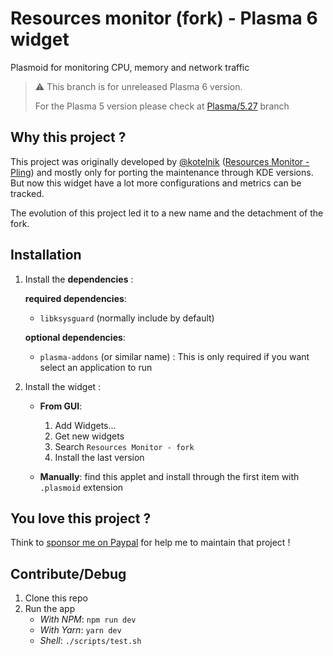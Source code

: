 # Resources monitor (fork) - Plasma 6 widget

Plasmoid for monitoring CPU, memory and network traffic

> ⚠️ This branch is for unreleased Plasma 6 version.
>
> For the Plasma 5 version please check at [Plasma/5.27](https://github.com/orblazer/plasma-applet-resources-monitor/tree/Plasma/5.27) branch

## Why this project ?

This project was originally developed by [@kotelnik](https://github.com/kotelnik) ([Resources Monitor - Pling](https://www.pling.com/p/998908)) and mostly only for porting the maintenance through KDE versions.
But now this widget have a lot more configurations and metrics can be tracked.

The evolution of this project led it to a new name and the detachment of the fork.

## Installation

1. Install the **dependencies** :

   **required dependencies**:

   - `libksysguard` (normally include by default)

   **optional dependencies**:

   - `plasma-addons` (or similar name) : This is only required if you want select an application to run

2. Install the widget :

   - **From GUI**:

     1. Add Widgets...
     2. Get new widgets
     3. Search `Resources Monitor - fork`
     4. Install the last version

   - **Manually**: find this applet and install through the first item with `.plasmoid` extension

## You love this project ?

Think to [sponsor me on Paypal](https://www.paypal.me/orblazer) for help me to maintain that project !

## Contribute/Debug

1. Clone this repo
2. Run the app
   - _With NPM_: `npm run dev`
   - _With Yarn_: `yarn dev`
   - _Shell_: `./scripts/test.sh`
